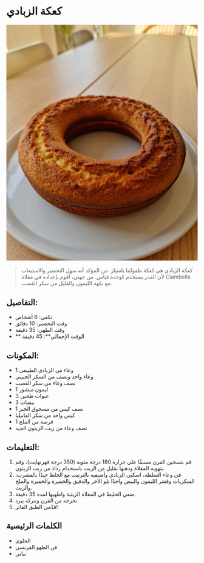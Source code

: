 # كعكة الزبادي 

![كعكة الزبادي](https://github.com/anamorph/recettes/blob/main/photos/fr-dessert-gateau-au-yaourt-01.jpg?raw=true)

> كعكة الزبادي هي كعكة طفولتنا بامتياز. من المؤكد أنه سهل التحضير والاستيعاب لأن القدر يستخدم كوحدة قياس. من جهتي، أقوم بإعداده في مقلاة Ciambella مع نكهة الليمون والقليل من سكر القصب.

## التفاصيل:
* تكفي: 6 أشخاص 
* وقت التحضير: 10 دقائق 
* وقت الطهي: 35 دقيقة 
* ** الوقت الإجمالي**: 45 دقيقة 

## المكونات: 
* 1 وعاء من الزبادي الطبيعي 
* وعاء واحد ونصف من السكر الحبيبي
* نصف وعاء من سكر القصب 
* 1 ليمون مبشور
* 3 عبوات طحين 
* 3 بيضات 
* 1 نصف كيس من مسحوق الخبز 
* كيس واحد من سكر الفانيليا 
* 1 قرصة من الملح 
* نصف وعاء من زيت الزيتون الجيد 

## التعليمات:
1. قم بتسخين الفرن مسبقًا على حرارة 180 درجة مئوية (350 درجة فهرنهايت)، وقم بتهوية المقلاة ودهنها بقليل من الزيت باستخدام رذاذ من زيت الزيتون. 
1. في وعاء السلطة، اسكبي الزبادي وأضيفيه بالترتيب مع الخلط جيدًا بالمضرب: السكريات وقشر الليمون والبيض واحدًا تلو الآخر والدقيق والخميرة والخميرة والملح والزيت.
1. ضعي الخليط في المقلاة الزيتية واطهيها لمدة 35 دقيقة. 
1. نخرجه من الفرن ونتركه يبرد. 
1. قدّمي الطبق الفاتر!

## الكلمات الرئيسية
* الحلوى
* فن الطهو الفرنسي
* نباتي